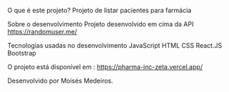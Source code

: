 O que é este projeto?
Projeto de listar pacientes para farmácia

Sobre o desenvolvimento
Projeto desenvolvido em cima da API https://randomuser.me/

Tecnologias usadas no desenvolvimento
JavaScript
HTML
CSS
React.JS
Bootstrap

O projeto está disponível em : https://pharma-inc-zeta.vercel.app/



Desenvolvido por Moisés Medeiros.